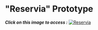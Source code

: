 # "Reservia" Prototype

**_Click on this image to access :_**
[![Reservia](https://github.com/ShayReichert/ShayPaulElyReichert_2_25022021/images/screen.jpg)](https://shayreichert.github.io/ShayPaulElyReichert_2_25022021/)
